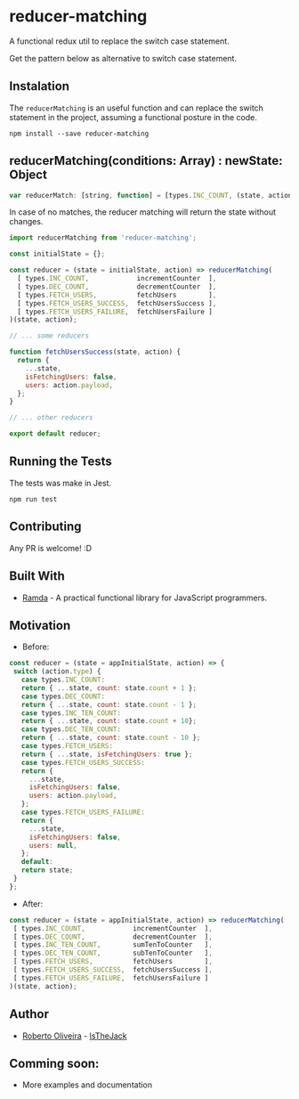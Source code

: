 # reducer-matching
A functional redux util to replace the switch case statement.

Get the pattern below as alternative to switch case statement.

## Instalation

The `reducerMatching` is an useful function and can replace the switch statement in the project, assuming a functional posture in the code.

``` npm install --save reducer-matching  ```

## reducerMatching(conditions: Array<reducerMatch>) : newState: Object

```javascript
var reducerMatch: [string, function] = [types.INC_COUNT, (state, action) => 'do something...'];
```

In case of no matches, the reducer matching will return the state without changes.

```javascript
import reducerMatching from 'reducer-matching';

const initialState = {};

const reducer = (state = initialState, action) => reducerMatching(
  [ types.INC_COUNT,            incrementCounter  ],
  [ types.DEC_COUNT,            decrementCounter  ],
  [ types.FETCH_USERS,          fetchUsers        ],
  [ types.FETCH_USERS_SUCCESS,  fetchUsersSuccess ],
  [ types.FETCH_USERS_FAILURE,  fetchUsersFailure ]
)(state, action);

// ... some reducers

function fetchUsersSuccess(state, action) {
  return {
    ...state,
    isFetchingUsers: false,
    users: action.payload,
  };
}

// ... other reducers

export default reducer;
```

## Running the Tests

The tests was make in Jest.

```
npm run test
```

## Contributing
Any PR is welcome! :D

## Built With
* [Ramda](http://ramdajs.com/) - A practical functional library for JavaScript programmers.

## Motivation
 * Before:
 ```javascript
 const reducer = (state = appInitialState, action) => {
  switch (action.type) {
    case types.INC_COUNT:
    return { ...state, count: state.count + 1 };
    case types.DEC_COUNT:
    return { ...state, count: state.count - 1 };
    case types.INC_TEN_COUNT:
    return { ...state, count: state.count + 10};
    case types.DEC_TEN_COUNT:
    return { ...state, count: state.count - 10 };
    case types.FETCH_USERS:
    return { ...state, isFetchingUsers: true };
    case types.FETCH_USERS_SUCCESS:
    return {
      ...state,
      isFetchingUsers: false,
      users: action.payload,
    };
    case types.FETCH_USERS_FAILURE:
    return {
      ...state,
      isFetchingUsers: false,
      users: null,
    };
    default:
    return state;
  }
};
 ```

 * After:
 ```javascript
 const reducer = (state = appInitialState, action) => reducerMatching(
  [ types.INC_COUNT,            incrementCounter  ],
  [ types.DEC_COUNT,            decrementCounter  ],
  [ types.INC_TEN_COUNT,        sumTenToCounter   ],
  [ types.DEC_TEN_COUNT,        subTenToCounter   ],
  [ types.FETCH_USERS,          fetchUsers        ],
  [ types.FETCH_USERS_SUCCESS,  fetchUsersSuccess ],
  [ types.FETCH_USERS_FAILURE,  fetchUsersFailure ]
)(state, action);
 ```

## Author
* [Roberto Oliveira](https://twitter.com/roliveiradev) - [IsTheJack](https://github.com/IsTheJack)

## Comming soon:
* More examples and documentation
